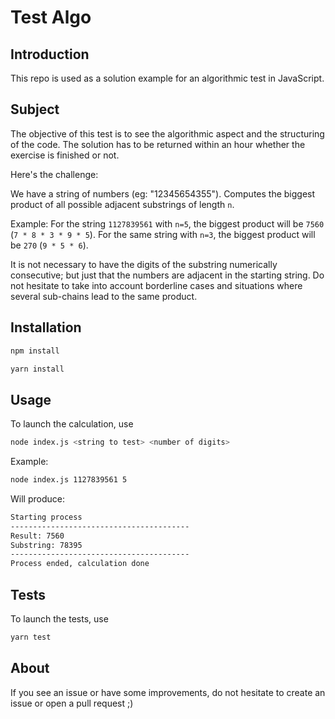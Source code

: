 # Test Algo

## Introduction

This repo is used as a solution example for an algorithmic test in JavaScript.

## Subject

The objective of this test is to see the algorithmic aspect and the structuring of the code. The solution has to be returned within an hour whether the exercise is finished or not.

Here's the challenge:

We have a string of numbers (eg: "12345654355").
Computes the biggest product of all possible adjacent substrings of length ```n```.

Example: For the string ```1127839561``` with ```n=5```, the biggest product will be ```7560``` (```7 * 8 * 3 * 9 * 5```). 
For the same string with ```n=3```, the biggest product will be ```270``` (```9 * 5 * 6```).

It is not necessary to have the digits of the substring numerically consecutive; but just that the numbers are adjacent in the starting string. 
Do not hesitate to take into account borderline cases and situations where several sub-chains lead to the same product.

## Installation

```bash
npm install
```
```bash
yarn install
```

## Usage

To launch the calculation, use 
```bash
node index.js <string to test> <number of digits>
```

Example:
```bash
node index.js 1127839561 5
```
Will produce:
```bash
Starting process
----------------------------------------
Result: 7560
Substring: 78395
----------------------------------------
Process ended, calculation done
```

## Tests

To launch the tests, use
 ```bash
 yarn test
 ```

## About

If you see an issue or have some improvements, do not hesitate to create an issue or open a pull request ;)
